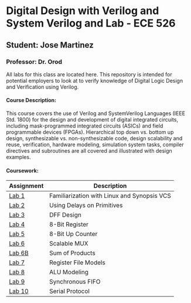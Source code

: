 # Digital Design with Verilog and System Verilog and Lab - ECE 526
## Student: Jose Martinez
### Professor: Dr. Orod

All labs for this class are located here. This repository is intended for potential employers to look at to verify knowledge of Digital Logic Design and Verification using Verilog.

#### Course Description:
This course covers the use of Verilog and SystemVerilog Languages (IEEE Std. 1800) for the design and development of digital integrated circuits, including mask-programmed integrated circuits (ASICs) and field programmable devices (FPGAs). Hierarchical top down vs. bottom up design, synthesizable vs. non-synthesizable code, design scalability and reuse, verification, hardware modeling, simulation system tasks, compiler directives and subroutines are all covered and illustrated with design examples. 

#### Coursework:
|Assignment|Description|
|---|---|
|[Lab 1](Lab%201/JoseM_526_Lab_Report_1.pdf)|Familiarization with Linux and Synopsis VCS|
|[Lab 2](Lab%202/JoseMartinezECE526LABReport2.pdf)|Using Delays on Primitives|
|[Lab 3](Lab%203/Lab3_ECE526L_Jose_Martinez.pdf)|DFF Design|
|[Lab 4](Lab%204/ECE526L_Lab4_Jose_Martinez.pdf)|8-Bit Register|
|[Lab 5](Lab%205/Lab5_526L_JoseMartinez.pdf)|8-Bit Up Counter|
|[Lab 6](Lab%206/ECE526L_LAB6_JoseMartinez.pdf)|Scalable MUX|
|[Lab 6B](Lab%206B/ECE526L_Lab6B_Jose_Martinez.pdf)|Sum of Products|
|[Lab 7](Lab%207/ECE526L_Lab7_Jose_Martinez.pdf)|Register File Models|
|[Lab 8](Lab%208/ECE526L_LAB8_Jose_Martinez.pdf)|ALU Modeling|
|[Lab 9](Lab%209/ECE526L_LAB9_Jose_Martinez.pdf)|Synchronous FIFO|
|[Lab 10](Lab%2010/ECE526_LAB10_JoseMartinez.pdf)|Serial Protocol|
